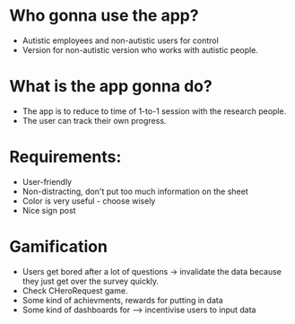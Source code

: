 # Who gonna use the app?
- Autistic employees and non-autistic users for control
- Version for non-autistic version who works with autistic people.

# What is the app gonna do?
- The app is to reduce to time of 1-to-1 session with the research people.
- The user can track their own progress.

# Requirements:
- User-friendly
- Non-distracting, don't put too much information on the sheet
- Color is very useful - choose wisely
- Nice sign post

# Gamification
- Users get bored after a lot of questions -> invalidate the data because they just get over the survey quickly.
- Check CHeroRequest game.
- Some kind of achievments, rewards for putting in data
- Some kind of dashboards for 
--> incentivise users to input data
